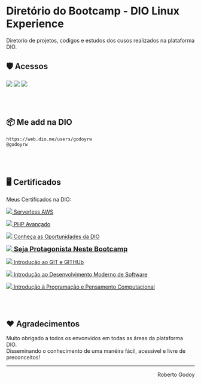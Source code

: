 # Diretório do Bootcamp - DIO Linux Experience
<p>Diretorio de projetos, codigos e estudos dos cusos realizados na plataforma DIO.</p>


## 🛡 Acessos
<a href="https://web.dio.me/home" target="_blank"><img src="https://img.shields.io/badge/acesse a dio-dio.me-blueviolet"></a>
<a href="https://www.linkedin.com/in/godoyrw/" target="_blank"><img src="https://img.shields.io/badge/meu linkedin-dio.me-blue"></a>
<a href="https://github.com/godoyrw" target="_blank"><img src="https://img.shields.io/badge/meu github-godoy-red"></a>


<br><br>
## 📦 Me add na DIO

```bash
https://web.dio.me/users/godoyrw
@godoyrw
```
<br><br>
## 🖥 Certificados

Meus Certificados na DIO:

<p>
    <a href="https://www.dio.me/certificate/B727925C/" title="Serverless AWS" target="_blank">
        <img src="https://godahtech.com.br/web-defaults/seals/certificado_24.png"> Serverless AWS
    </a>
</p>

<p>
    <a href="https://www.dio.me/certificate/77FC4B64/" title="PHP Avançado" target="_blank">
        <img src="https://godahtech.com.br/web-defaults/seals/certificado_24.png"> PHP Avançado
    </a>
</p>

<p>
    <a href="https://www.dio.me/certificate/DD0BF554/" title="Conheça as Oportunidades da DIO" target="_blank">
        <img src="https://godahtech.com.br/web-defaults/seals/certificado_24.png"> Conheça as Oportunidades da DIO
    </a>
</p>

<p>
    <a href="https://www.dio.me/certificate/45DEDEC9/" title="Seja Protagonista Neste Bootcamp" target="_blank" style="font-size: 18px; font-weight: bold;">
        <img src="https://godahtech.com.br/web-defaults/seals/certificado_24.png"> Seja Protagonista Neste Bootcamp
    </a>
</p>

<p>
    <a href="https://www.dio.me/certificate/856C1CF2/" title="Introdução ao GIT e GITHUb" target="_blank">
        <img src="https://godahtech.com.br/web-defaults/seals/certificado_24.png"> Introdução ao GIT e GITHUb
    </a>
</p>

<p>
    <a href="https://www.dio.me/certificate/198C58EA/" title="Introdução ao Desenvolvimento Moderno de Software" target="_blank">
        <img src="https://godahtech.com.br/web-defaults/seals/certificado_24.png"> Introdução ao Desenvolvimento Moderno de Software
    </a>
</p>

<p>
    <a href="https://www.dio.me/certificate/D037CD7A/" title="Introdução à Programação e Pensamento Computacional]" target="_blank">
        <img src="https://godahtech.com.br/web-defaults/seals/certificado_24.png"> Introdução à Programação e Pensamento Computacional
    </a>
</p>

<br><br>

## ❤️ Agradecimentos 
Muito obrigado a todos os envonvidos em todas as áreas da plataforma DIO.<br />
Disseminando o conhecimento de uma manéira fácil, acessivel e livre de preconceitos!

<hr/>
<p align='right'>Roberto Godoy</p>
